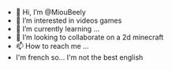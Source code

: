 - 👋 Hi, I’m @MiouBeely
- 👀 I’m interested in videos games
- 🌱 I’m currently learning ...
- 💞️ I’m looking to collaborate on a 2d minecraft
- 📫 How to reach me ...
- I'm french so... I'm not the best english
<!---
MiouBeely/MiouBeely is a ✨ special ✨ repository because its `README.md` (this file) appears on your GitHub profile.
You can click the Preview link to take a look at your changes.
--->
